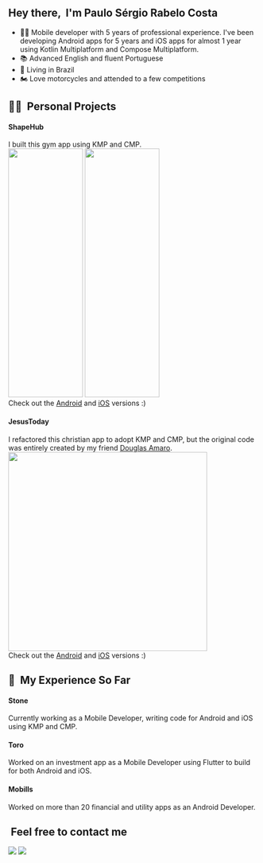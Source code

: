 ## Hey there, &nbsp;I'm Paulo Sérgio Rabelo Costa
- 👨‍💻 Mobile developer with 5 years of professional experience. I've been developing Android apps for 5 years and iOS apps for almost 1 year using Kotlin Multiplatform and Compose Multiplatform.
- 📚 Advanced English and fluent Portuguese
- 🏡 Living in Brazil
- 🏍️ Love motorcycles and attended to a few competitions

## 🧑‍💻 &nbsp;Personal Projects

#### ShapeHub  
I built this gym app using KMP and CMP.
<br>
<img height="500" width="150" src="https://media.licdn.com/dms/image/v2/D4D22AQHlWl3I41cJ_Q/feedshare-shrink_800/feedshare-shrink_800/0/1720626883313?e=1755129600&v=beta&t=0bq772rBa6QYLFqD4ulBQ_2lH4WOny2okBagdU9CCik"> <img height="500" width="150" src="https://media.licdn.com/dms/image/v2/D4D22AQGZrfv3VIyM-g/feedshare-shrink_1280/feedshare-shrink_1280/0/1720626884998?e=1755129600&v=beta&t=bJreaX2RUzkw7DqVF92BhMR8-0l0YBSAnj-SnUFTYYY"> 
<br>
Check out the [Android](https://play.google.com/store/apps/details?id=com.psc.shapehub) and [iOS](https://apps.apple.com/br/app/shapehub/id6504586316) versions :)

#### JesusToday  
I refactored this christian app to adopt KMP and CMP, but the original code was entirely created by my friend [Douglas Amaro](https://github.com/douglasamaro).
<br>
<img height="400" width="400" src="https://media.licdn.com/dms/image/v2/D4D22AQHxSKZsIwRM1g/feedshare-shrink_1280/B4DZTyXFxIHkAo-/0/1739232927901?e=1755129600&v=beta&t=qBYUI-T9MGXWTbiMkzQlzUB3Vqm7TXHKlhQ6SgjVltM"> 
<br>
Check out the [Android](https://play.google.com/store/apps/details?id=com.amaro.jesustoday) and [iOS](https://apps.apple.com/app/id6739759027) versions :)

## 💼 &nbsp;My Experience So Far

#### Stone  
Currently working as a Mobile Developer, writing code for Android and iOS using KMP and CMP.

#### Toro  
Worked on an investment app as a Mobile Developer using Flutter to build for both Android and iOS.

#### Mobills  
Worked on more than 20 financial and utility apps as an Android Developer.

## &nbsp;Feel free to contact me

<p align="start">
<a href="https://www.linkedin.com/in/paulo-sergio-rabelo-costa/"><img src="https://img.shields.io/badge/linkedin-%230077B5.svg?style=for-the-badge&logo=linkedin&logoColor=white"/></a>
<a href="mailto:paulosergiocosta.dev@gmail.com"><img src="https://img.shields.io/badge/Gmail-D14836?style=for-the-badge&logo=gmail&logoColor=white"/></a>
</p>
